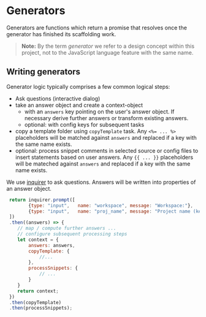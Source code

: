 # Generators

Generators are functions which return a promise that resolves once the generator
has finished its scaffolding work.

> **Note:** By the term *generator* we refer to a design concept within this project,
not to the JavaScript language feature with the same name.

## Writing generators

Generator logic typically comprises a few common logical steps:

- Ask questions (interactive dialog)
- take an answer object and create a context-object
    - with an `answers` key pointing on the user's answer object. If necessary derive further answers or transform existing answers.
    - optional: with config keys for subsequent tasks
- copy a template folder using `copyTemplate` task. Any `<%= ... %>` placeholders will be matched against `answers` and replaced if a key with the same name exists.
- optional: process snippet comments in selected source or config files to insert statements based on user answers. Any `{{ ... }}` placeholders will be mateched against `answers` and replaced if a key with the same name exists.

We use [inquirer](github.com/) to ask questions. Answers will be written into
properties of an answer object.

```javascript
 return inquirer.prompt([
        {type: "input",   name: "workspace", message: "Workspace:"},
        {type: "input",   name: "proj_name", message: "Project name (kebab-case):"},
 ])
 .then((answers) => {
    // map / compute further answers ...
    // configure subsequent processing steps
    let context = {
        answers: answers,
        copyTemplate: {
            //...
        },
        processSnippets: {
            // ...
        }
    }
    return context;
 })
 .then(copyTemplate)
 .then(processSnippets);
```
